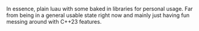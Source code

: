 In essence, plain luau with some baked in libraries for personal usage. Far from being in a general usable state right now and mainly just having fun messing around with C++23 features.